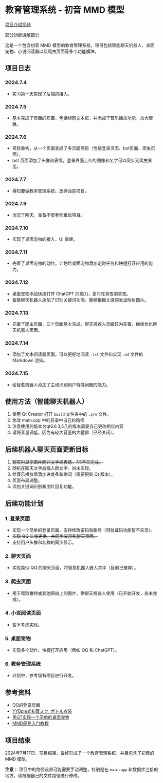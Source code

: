 # 教育管理系统 - 初音 MMD 模型
[项目介绍视频](https://github.com/null-goudan/like_qq_login)

[部分功能讲解部分](https://tieba.baidu.com/p/9082934660?pid=150557747552&cid=0#150557747552)

这是一个包含初音 MMD 模型的教育管理系统，项目包括智能聊天机器人、桌面宠物、小说阅读器以及爬虫页面等多个功能模块。

## 项目日志

### 2024.7.4
- 实习第一天实现了后端的接入。

### 2024.7.5
- 基本完成了页面的布置，包括标题文本框，并添加了音乐播放功能，放大貔貅。

### 2024.7.6
- 项目重构，从一个页面变成了多页面项目（包括登录页面、bot页面、爬虫页面）。
- bot 页面添加了头像和表情，登录界面上传的图像和名字可以同步到爬虫界面。

### 2024.7.7
- 得知要做教务管理系统，放弃当前项目。

### 2024.7.9
- 消沉了两天，准备不管老师重启项目。

### 2024.7.10
- 实现了桌面宠物的接入，UI 重建。

### 2024.7.11
- 完善了桌面宠物的动作，计划给桌面宠物添加定时任务和快捷打开应用的能力。

### 2024.7.12
- 桌面宠物添加快捷打开 ChatGPT 的能力，定时任务取消实现。
- 智能聊天机器人添加了识别关键词功能，能够根据关键词发出映射图片。

### 2024.7.13
- 完善了爬虫页面，三个页面基本完成，聊天机器人页面较为完善，继续优化聊天机器人页面。

### 2024.7.14
- 添加了文本阅读器页面，可以更好地阅读 `.txt` 文件和实现 `.md` 文件的 Markdown 渲染。

### 2024.7.15
- 给智愈机器人添加了主动识别用户特殊问题的能力。

## 使用方法（智能聊天机器人）

1. 使用 Qt Creator 打开 `build` 文件夹中的 `.pro` 文件。
2. 修改 main.cpp 中的目录中自己的路径
3. 注意使用的版本为qt6.6.3,5几的版本需要自己更改相应内容
4. 请将音量调低，因为有较大音量的大貔貅（已经关闭）。

## 后续机器人聊天页面更新目标

1. ~~聊天时显示图片而非文字或表情，7.5号已完成。~~
2. 随机在聊天文字后插入颜文字，尚未实现。
3. 给音乐播放器添加进度条和歌词（需要更新 Qt 版本）。 
4. 页面布局调整。
5. 添加关键词识别和图片回复功能。

## 后续功能计划

### 1. 登录页面
- 实现一个简单的登录页面，支持修改密码和账号（但验证码功能暂不实现）。
- ~~实现 QQ 头像更换，并同步显示到聊天页面。~~
- 支持用户头像和名称的同步显示。

### 2. 聊天页面
- 实现类似 QQ 的聊天页面，将智愈机器人嵌入其中（目前已废弃）。

### 3. 爬虫页面
- 用于爬取推特或其他网站上的图片，供聊天机器人使用（已开始开发，尚未完成）。

### 4. 小说阅读页面
- 暂不考虑实现。

### 5. 桌面宠物
- 实现多个动作、快捷打开应用（例如 QQ 和 ChatGPT）。

### 6. 教务管理系统
- 计划中，参考现有项目进行开发。

## 参考资料

- [QQ的登录页面](https://github.com/null-goudan/like_qq_login)
- [YYBple式初音ミク: ボトル衣装](https://bowlroll.net/file/320643)
- [用QT实现一个简单的桌面宠物](https://juejin.cn/post/7167341326949138446?searchId=20230906203601C7668722802978AC5929)
- [MMD简易入门教程](https://www.bilibili.com/read/cv29470907/?jump_opus=1)

## 项目结束

2024年7月17日，项目结束，最终形成了一个教育管理系统，并且包含了初音的 MMD 模型。

**注意：** 项目中的路径设置可能需要手动调整，特别是在 `main.app` 和数据库连接的地方，请根据自己的文件路径进行修改。

